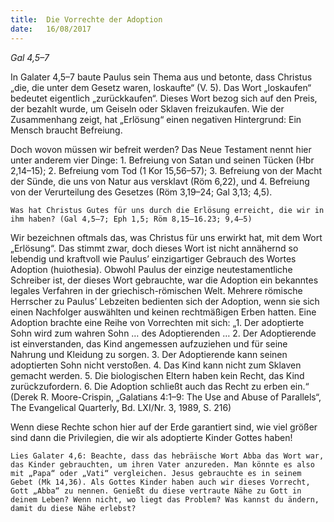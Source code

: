 ```yaml
---
title:  Die Vorrechte der Adoption
date:   16/08/2017
---
```


_Gal 4,5–7_

In Galater 4,5–7 baute Paulus sein Thema aus und betonte, dass Christus „die, die unter dem Gesetz waren, loskaufte“ (V. 5). Das Wort „loskaufen“ bedeutet eigentlich „zurückkaufen“. Dieses Wort bezog sich auf den Preis, der bezahlt wurde, um Geiseln oder Sklaven freizukaufen. Wie der Zusammenhang zeigt, hat „Erlösung“ einen negativen Hintergrund: Ein Mensch braucht Befreiung.

Doch wovon müssen wir befreit werden? Das Neue Testament nennt hier unter anderem vier Dinge: 1. Befreiung von Satan und seinen Tücken (Hbr 2,14–15); 2. Befreiung vom Tod (1 Kor 15,56–57); 3. Befreiung von der Macht der Sünde, die uns von Natur aus versklavt (Röm 6,22), und 4. Befreiung von der Verurteilung des Gesetzes (Röm 3,19–24; Gal 3,13; 4,5).

`Was hat Christus Gutes für uns durch die Erlösung erreicht, die wir in ihm haben? (Gal 4,5–7; Eph 1,5; Röm 8,15–16.23; 9,4–5)`

Wir bezeichnen oftmals das, was Christus für uns erwirkt hat, mit dem Wort „Erlösung“. Das stimmt zwar, doch dieses Wort ist nicht annähernd so lebendig und kraftvoll wie Paulus’ einzigartiger Gebrauch des Wortes Adoption (huiothesia). Obwohl Paulus der einzige neutestamentliche Schreiber ist, der dieses Wort gebrauchte, war die Adoption ein bekanntes legales Verfahren in der griechisch-römischen Welt. Mehrere römische Herrscher zu Paulus’ Lebzeiten bedienten sich der Adoption, wenn sie sich einen Nachfolger auswählten und keinen rechtmäßigen Erben hatten. Eine Adoption brachte eine Reihe von Vorrechten mit sich: „1. Der adoptierte Sohn wird zum wahren Sohn … des Adoptierenden … 2. Der Adoptierende ist einverstanden, das Kind angemessen aufzuziehen und für seine Nahrung und Kleidung zu sorgen. 3. Der Adoptierende kann seinen adoptierten Sohn nicht verstoßen. 4. Das Kind kann nicht zum Sklaven gemacht werden. 5. Die biologischen Eltern haben kein Recht, das Kind zurückzufordern. 6. Die Adoption schließt auch das Recht zu erben ein.“ (Derek R. Moore-Crispin, „Galatians 4:1–9: The Use and Abuse of Parallels“, The Evangelical Quarterly, Bd. LXI/Nr. 3, 1989, S. 216)

Wenn diese Rechte schon hier auf der Erde garantiert sind, wie viel größer sind dann die Privilegien, die wir als adoptierte Kinder Gottes haben!

`Lies Galater 4,6: Beachte, dass das hebräische Wort Abba das Wort war, das Kinder gebrauchten, um ihren Vater anzureden. Man könnte es also mit „Papa“ oder „Vati“ vergleichen. Jesus gebrauchte es in seinem Gebet (Mk 14,36). Als Gottes Kinder haben auch wir dieses Vorrecht, Gott „Abba“ zu nennen. Genießt du diese vertraute Nähe zu Gott in deinem Leben? Wenn nicht, wo liegt das Problem? Was kannst du ändern, damit du diese Nähe erlebst?`